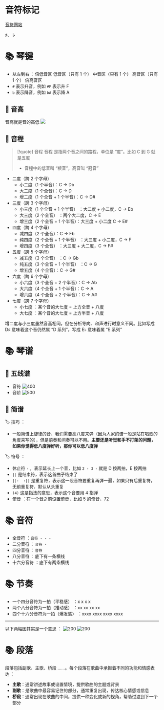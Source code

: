 # 音符标记
[音符网站](https://symbl.cc/en/unicode/blocks/musical-symbols/)

♯、♭

# 📚 琴键
- 从左到右 ：倍低音区 低音区（只有 1 个） 中音区（只有 1 个） 高音区（只有 1 个） 倍高音区
- `#` 表示升音，例如 `#F` 表示升 F
- `b` 表示降音，例如 `bA` 表示降 A

## 📖 音高
音高就是音的高低
![](https://obsidian-1307744200.cos.ap-guangzhou.myqcloud.com/%E5%9B%BE%E7%89%87/20250720135350.png)

## 📖 音程
> [!quote] 音程
> 音程 是指两个音之间的路程，单位是 “度”。比如 C 到 G 就是五度
> 
> - 音程中的低音叫 “根音”，高音叫 “冠音”

- 二度（跨 2 个字母）
	- 小二度（1 个半音）：C → Db
	- 大二度（1 个全音）：C → D
	- 增二度（1 个全音 + 1 个半音）：C → D#
- 三度（跨 3 个字母）
	- 小三度（1 个全音 + 1 个半音） ：大二度 + 小二度，C → Eb
	- 大三度（2 个全音） ：两个大二度，C → E
	- 增三度（2 个全音 + 1 个半音）：大三度 + 小二度 C → E#
- 四度（跨 4 个字母）
	- 减四度（2 个全音）：C → Fb
	- 纯四度（2 个全音 + 1 个半音） ：大三度 + 小二度，C → F
	- 增四度（3 个全音） ：大三度 + 大二度，C → F#
- 五度（跨 5 个字母）
	- 减五度（3 个全音） ：C → Gb
	- 纯五度（3 个全音 + 1 个半音） ：C → G
	- 增五度（4 个全音）：C → G#
- 六度（跨 6 个字母）
	- 小六度（3 个全音 + 2 个半音）：C → Ab
	- 大六度（4 个全音 + 1 个半音）：C → A
	- 增六度（4 个全音 + 2 个半音）：C → A#
- 七度（跨 7 个字母）
	- 小七度 ：某个音的大七度 = 上方全音 + 八度
	- 大七度 ：某个音的大七度 = 上方半音 + 八度


增二度与小三度虽然音高相同，但在分析导向、和声进行时意义不同。比如写成 D♯ 意味着这个音仍然属 “D 系列”，写成 E♭ 意味着属 “E 系列”

# 📚 琴谱
## 📖 五线谱
- 音符
![400](https://obsidian-1307744200.cos.ap-guangzhou.myqcloud.com/%E5%9B%BE%E7%89%87/20250404223444.png)
- 音阶
![500](https://obsidian-1307744200.cos.ap-guangzhou.myqcloud.com/%E5%9B%BE%E7%89%87/20250404223734.png)

## 📖 简谱
🏷️ 技巧 ：
- 一般简谱上旋律的音，我们需要高八度来弹（因为人家的谱一般是站在唱歌的角度来写的），但是前奏和间奏可以不用。**主要还是听觉和手不打架的问题，如果你觉得低八度弹好听，那你可以低八度弹**

🏷️ 符号 ：
- 休止符 `-` ，表示延长上一个音，比如 `2 - 3 -` 就是 D 按两拍，E 按两拍
- `||` 是结束符，表示这首曲子结束了
- `||:  :||` 是重复符，表示这一段音符要重复再弹一遍，如果只有后重复符，无前重复符，默认从头重复
- `(4)` 这是指法的意思，表示这个音要用 4 指弹
- 倚音 ：在一个音之前设置倚音，比如 5 的倚音，72

# 📚 音符
- 全音符 ：`音符 - - -`
- 二分音符 ：`音符 -`
- 四分音符 ：`音符`
- 八分音符 ：底下有一条横线
- 十六分音符 ：底下有两条横线

# 📚 节奏
- 一个四分音符为一拍（平稳感） ：x x x x
- 两个八分音符为一拍（推动感） ：xx xx xx xx
- 四个十六分音符为一拍（爆发感） ：xxxx xxxx xxxx xxxx

---

以下两幅图其实是一个意思 ：
![200](https://obsidian-1307744200.cos.ap-guangzhou.myqcloud.com/%E5%9B%BE%E7%89%87/20250409141125.png)
![200](https://obsidian-1307744200.cos.ap-guangzhou.myqcloud.com/%E5%9B%BE%E7%89%87/20250409141133.png)

# 📚 段落
段落包括副歌、主歌、桥段 ……。每个段落在歌曲中承担着不同的功能和情感表达 ：
- **主歌**：通常讲述故事或设置情境，提供歌曲的主题或背景
- **副歌**：是歌曲中最容易记住的部分，通常重复出现，传达核心情感或信息
- **桥段**：通常出现在歌曲的中间，提供一种变化或新的视角，帮助过渡到下一个部分



